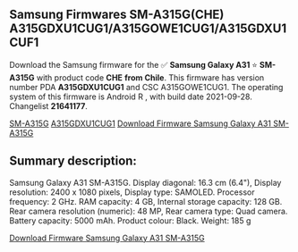 <h2>Samsung Firmwares SM-A315G(CHE) A315GDXU1CUG1/A315GOWE1CUG1/A315GDXU1CUF1</h2>
Download the Samsung firmware for the ✅ <strong>Samsung Galaxy A31 </strong> ⭐ <strong>SM-A315G</strong> with product code <strong>CHE</strong> <strong> from Chile</strong>. This firmware has version number PDA <strong>A315GDXU1CUG1</strong> and CSC A315GOWE1CUG1. The operating system of this firmware is Android R , with build date 2021-09-28. Changelist <strong>21641177</strong>.


[SM-A315G](https://samfirm.shop/samsung/model/SM-A315G)
[A315GDXU1CUG1](https://samfirm.shop/samsung/pda/A315GDXU1CUG1)
[Download Firmware Samsung Galaxy A31 SM-A315G](https://samfirm.shop/samsung/firmware/461103)
<h2>Summary description:</h2>
<p>Samsung Galaxy A31 SM-A315G. Display diagonal: 16.3 cm (6.4"), Display resolution: 2400 x 1080 pixels, Display type: SAMOLED. Processor frequency: 2 GHz. RAM capacity: 4 GB, Internal storage capacity: 128 GB. Rear camera resolution (numeric): 48 MP, Rear camera type: Quad camera. Battery capacity: 5000 mAh. Product colour: Black. Weight: 185 g</p>


[Download Firmware Samsung Galaxy A31 SM-A315G](https://samfirm.shop/samsung/firmware/461103)

